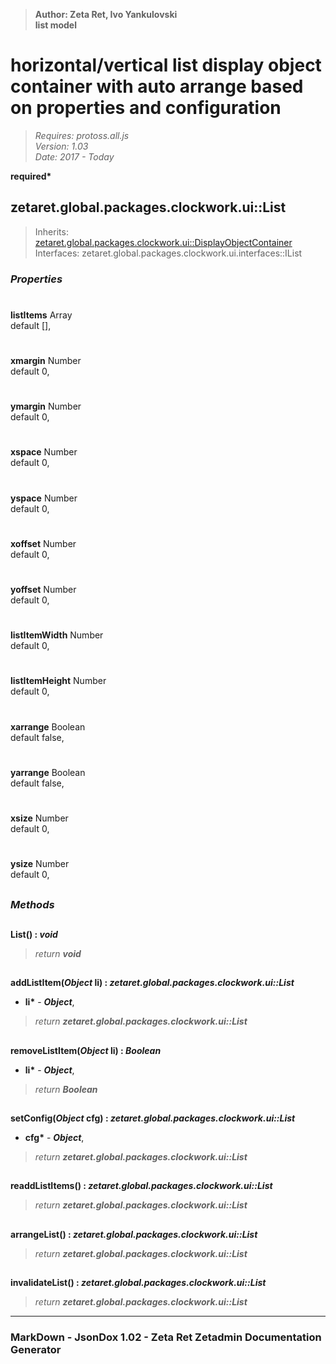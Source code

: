 > __Author: Zeta Ret, Ivo Yankulovski__  
> __list model__  
# horizontal/vertical list display object container with auto arrange based on properties and configuration  
> *Requires: protoss.all.js*  
> *Version: 1.03*  
> *Date: 2017 - Today*  

__required*__

## zetaret.global.packages.clockwork.ui::List  
> Inherits: [zetaret.global.packages.clockwork.ui::DisplayObjectContainer](List.md)  
> Interfaces: zetaret.global.packages.clockwork.ui.interfaces::IList  

### *Properties*  

#  
__listItems__ Array  
default [],   

#  
__xmargin__ Number  
default 0,   

#  
__ymargin__ Number  
default 0,   

#  
__xspace__ Number  
default 0,   

#  
__yspace__ Number  
default 0,   

#  
__xoffset__ Number  
default 0,   

#  
__yoffset__ Number  
default 0,   

#  
__listItemWidth__ Number  
default 0,   

#  
__listItemHeight__ Number  
default 0,   

#  
__xarrange__ Boolean  
default false,   

#  
__yarrange__ Boolean  
default false,   

#  
__xsize__ Number  
default 0,   

#  
__ysize__ Number  
default 0,   


##  
### *Methods*  

##  
__List() : *void*__  
  
> *return __void__*  

##  
__addListItem(*Object* li) : *zetaret.global.packages.clockwork.ui::List*__  
  
- __li*__ - __*Object*__,   
> *return __zetaret.global.packages.clockwork.ui::List__*  

##  
__removeListItem(*Object* li) : *Boolean*__  
  
- __li*__ - __*Object*__,   
> *return __Boolean__*  

##  
__setConfig(*Object* cfg) : *zetaret.global.packages.clockwork.ui::List*__  
  
- __cfg*__ - __*Object*__,   
> *return __zetaret.global.packages.clockwork.ui::List__*  

##  
__readdListItems() : *zetaret.global.packages.clockwork.ui::List*__  
  
> *return __zetaret.global.packages.clockwork.ui::List__*  

##  
__arrangeList() : *zetaret.global.packages.clockwork.ui::List*__  
  
> *return __zetaret.global.packages.clockwork.ui::List__*  

##  
__invalidateList() : *zetaret.global.packages.clockwork.ui::List*__  
  
> *return __zetaret.global.packages.clockwork.ui::List__*  

---  
### MarkDown - JsonDox 1.02 - Zeta Ret Zetadmin Documentation Generator

